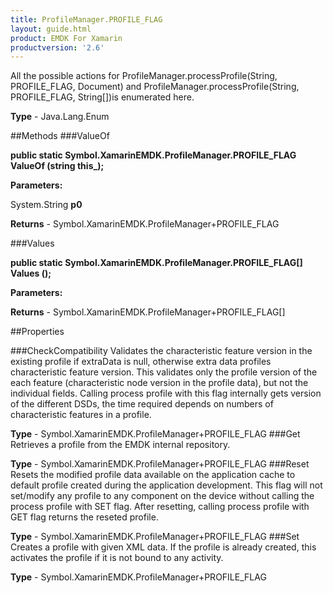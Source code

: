 ```yaml
---
title: ProfileManager.PROFILE_FLAG
layout: guide.html
product: EMDK For Xamarin 
productversion: '2.6' 
---
```

All the possible actions for ProfileManager.processProfile(String, PROFILE_FLAG, Document) and ProfileManager.processProfile(String, PROFILE_FLAG, String[])is enumerated here.

**Type** - Java.Lang.Enum

##Methods
###ValueOf

**public static Symbol.XamarinEMDK.ProfileManager.PROFILE_FLAG ValueOf (string this_);**


        

**Parameters:**

System.String **p0** 

**Returns** - Symbol.XamarinEMDK.ProfileManager+PROFILE_FLAG

###Values

**public static Symbol.XamarinEMDK.ProfileManager.PROFILE_FLAG[] Values ();**


        

**Parameters:**

**Returns** - Symbol.XamarinEMDK.ProfileManager+PROFILE_FLAG[]

##Properties

###CheckCompatibility
Validates the characteristic feature version in the existing profile if extraData is null, otherwise extra data profiles characteristic feature version. This validates only the profile version of the each feature (characteristic node version in the profile data), but not the individual fields. Calling process profile with this flag internally gets version of the different DSDs, the time required depends on numbers of characteristic features in a profile.

**Type** - Symbol.XamarinEMDK.ProfileManager+PROFILE_FLAG
###Get
Retrieves a profile from the EMDK internal repository.

**Type** - Symbol.XamarinEMDK.ProfileManager+PROFILE_FLAG
###Reset
Resets the modified profile data available on the application cache to default profile created during the application development. This flag will not set/modify any profile to any component on the device without calling the process profile with SET flag. After resetting, calling process profile with GET flag returns the reseted profile.

**Type** - Symbol.XamarinEMDK.ProfileManager+PROFILE_FLAG
###Set
Creates a profile with given XML data. If the profile is already created, this activates the profile if it is not bound to any activity.

**Type** - Symbol.XamarinEMDK.ProfileManager+PROFILE_FLAG
